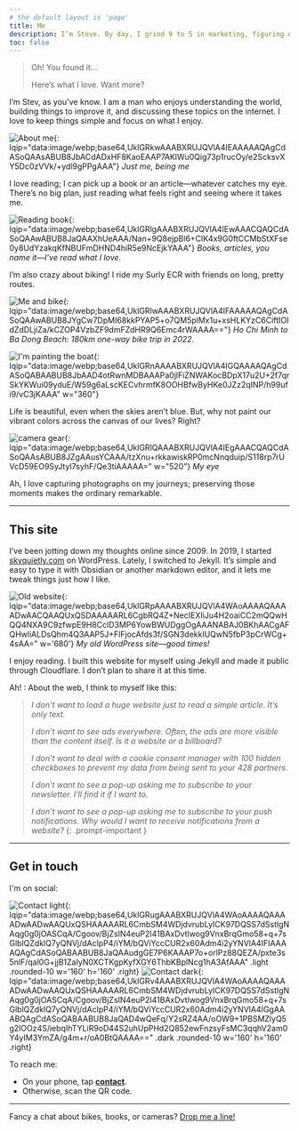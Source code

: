 ```yaml
---
# the default layout is 'page'
title: Me
description: I’m Steve. By day, I grind 9 to 5 in marketing, figuring out how to make things work. By night, I dream about start-ups—quiet ideas that keep me going. Outside of that, I keep it simple with stuff I enjoy.
toc: false
---
```


>Oh! You found it...
>
>Here’s what I love. Want more?

I’m Stev, as you've know. I am a man who enjoys understanding the world, building things to improve it, and discussing these topics on the internet. I love to keep things simple and focus on what I enjoy.

![About me](/assets/img/site/about-me.webp){: lqip="data:image/webp;base64,UklGRkwAAABXRUJQVlA4IEAAAAAQAgCdASoQAAsABUB8JbACdADxHF8KaoEAAP7AKlWu0Qig73p1rucOy/e2ScksvXY5Dc0zVVk/+ydl9gPPgAAA"} _Just me, being me_

I love reading; I can pick up a book or an article—whatever catches my eye. There’s no big plan, just reading what feels right and seeing where it takes me.

![Reading book](/assets/img/site/reading-book.webp){: lqip="data:image/webp;base64,UklGRlgAAABXRUJQVlA4IEwAAACQAQCdASoQAAwABUB8JaQAAXhUeAAA/Nan+9Q8ejpBl6+ClK4x9G0ftCCMbStXFse0y8UdYzakqKfNBUFmDHND4hiR5e9NcEjkYAAA"} _Books, articles, you name it—I’ve read what I love._

I’m also crazy about biking! I ride my Surly ECR with friends on long, pretty routes.

![Me and bike](/assets/img/site/me-and-bike.webp){: lqip="data:image/webp;base64,UklGRlwAAABXRUJQVlA4IFAAAAAQAgCdASoQAAwABUB8JYgCw7DpMI68kkPYAP5+o7QM5plMx1u+xsHLKYzC6CiftIOIdZdDLjiZa/kCZOP4VzbZF9dmFZdHR9Q6Emc4rWAAAA=="} _Ho Chi Minh to Ba Dong Beach: 180km one-way bike trip in 2022._

![I'm painting the boat](/assets/img/post/paint-me.webp "paint the boat"){: lqip="data:image/webp;base64,UklGRnAAAABXRUJQVlA4IGQAAAAQAgCdASoQABAABUB8JbAAD4otRwnMDBAAAPa0jlFiZNWAKocBDpX17u2U+2f7qrSkYKWui09yduE/W59g6aLscKECvhrmfK8OOHBfwByHKe0JZz2qINP/h99ufi9/vC3jKAAA" w="360"}

Life is beautiful, even when the skies aren’t blue. But, why not paint our vibrant colors across the canvas of our lives? Right?

![camera gear](/assets/img/post/camera-gear-me.webp "My gear"){: lqip="data:image/webp;base64,UklGRlQAAABXRUJQVlA4IEgAAACQAQCdASoQAAsABUB8JZgAAusYCAAA/tzXnu+rkkawiskRP0mcNnqduip/S118rp7rUVcD59EO9SyJtyI7syhF/Qe3tiAAAAA=" w="520"} _My eye_

Ah, I love capturing photographs on my journeys; preserving those moments makes the ordinary remarkable.

---

## This site

I’ve been jotting down my thoughts online since 2009. In 2019, I started [skyquietly.com](https://skyquietly.com) on WordPress. Lately, I switched to Jekyll. It’s simple and easy to type it with Obsidian or another markdown editor, and it lets me tweak things just how I like.

![Old website](/assets/img/site/old-website.webp){: lqip="data:image/webp;base64,UklGRpAAAABXRUJQVlA4WAoAAAAQAAAADwAACQAAQUxQSDAAAAARL6CgbRQ4Z+NecIEXIiJu4H2oaiCC2mQQwHQQ4NXA9C9zfwpE9H8CclD3MP6YowBWUDggOgAAANABAJ0BKhAACgAFQHwliALDsQhm4Q3AAP5J+FlFjocAfds3f/SGN3dekkIUQwN5fbP3pCrWCg+4sAA=" w='680'} _My old WordPress site—good times!_

I enjoy reading. I built this website for myself using Jekyll and made it public through Cloudflare. I don’t plan to share it at this time.

Ah!
: About the web, I think to myself like this:

>*I don’t want to load a huge website just to read a simple article. It’s only text.*
>
>*I don’t want to see ads everywhere. Often, the ads are more visible than the content itself. Is it a website or a billboard?*
>
>*I don’t want to deal with a cookie consent manager with 100 hidden checkboxes to prevent my data from being sent to your 428 partners.*
>
>*I don’t want to see a pop-up asking me to subscribe to your newsletter. I’ll find it if I want to.*
>
>*I don’t want to see a pop-up asking me to subscribe to your push notifications. Why would I want to receive notifications from a website?*
{: .prompt-important }
---

## Get in touch

I'm on social:
<div class="footer-social" style="justify-content: left">
	<a href="https://www.linkedin.com/in/steve-hoang-asia" aria-label="linkedin" target="_blank" rel="noopener noreferrer" style="border: none;">
		<i class="fab fa-linkedin"></i>
	</a>
	<a href="https://github.com/lotusk08" aria-label="github" target="_blank" rel="noopener noreferrer" style="border: none;">
		<i class="fab fa-square-github"></i>
	</a>
	<a href="https://www.reddit.com/user/lotusk08" aria-label="reddit" target="_blank" rel="noopener noreferrer" style="border: none;">
		<i class="fab fa-square-reddit"></i>
	</a>
	<a href="https://www.x.com/lotusk08" aria-label="x" target="_blank" rel="noopener noreferrer" style="border: none;">
		<i class="fab fa-square-x-twitter"></i>
	</a>
	<a href="https://www.facebook.com/stevehoang.me" aria-label="facebook" target="_blank" rel="noopener noreferrer" style="border: none;">
		<i class="fab fa-square-facebook"></i>
	</a>
	<a href="https://www.goodreads.com/user/show/177600901-steve-hoang" aria-label="facebook" target="_blank" rel="noopener noreferrer" style="border: none;">
		<i class="fab fa-goodreads"></i>
	</a>
</div>

![Contact light](/assets/img/site/contact-light.webp){: lqip="data:image/webp;base64,UklGRugAAABXRUJQVlA4WAoAAAAQAAAADwAADwAAQUxQSHAAAAARL6CmbSM4WDjdvrubLyICK97DQSS7dSstlgNAqg0g0jOASCqA/Cgoov/BjZsIN4euP2I41BAxDvtlwog9VnxBrqGmo58+q+7sGlblQZdklQ7yQNVj/dAclpP4/iYM/bQViYccCUR2x60Adm4i2yYNVlA4IFIAAAAQAgCdASoQABAABUB8JaQAAudgGE7P6KAAAP7o+orlPz88QEZA/pxte3s5nlF/qal0G+jjB1ZaIyN0XCTKgpKyfXGY6ThbKBplNcg1hA3AfAAA" .light .rounded-10 w='160' h='160' .right} ![Contact dark](/assets/img/site/contact-dark.webp){: lqip="data:image/webp;base64,UklGRv4AAABXRUJQVlA4WAoAAAAQAAAADwAADwAAQUxQSHAAAAARL6CmbSM4WDjdvrubLyICK97DQSS7dSstlgNAqg0g0jOASCqA/Cgoov/BjZsIN4euP2I41BAxDvtlwog9VnxBrqGmo58+q+7sGlblQZdklQ7yQNVj/dAclpP4/iYM/bQViYccCUR2x60Adm4i2yYNVlA4IGgAAABQAgCdASoQABAABUB8JaQAD4wQeFq/Y2sRZ4AA/oOW9+1PBSMZlyQ5g2lOOz4S/iebqIhTYLiR9oD44S2uhUpPHd2Q852ewFnzsyFsMC3qqhV2am0Y4yIM3YmZA/g4m+r/oA0BtQAAAA==" .dark .rounded-10 w='160' h='160' .right}

To reach me:
- On your phone, tap [**contact**](/assets/contact.vcf).
- Otherwise, scan the QR code.

---

Fancy a chat about bikes, books, or cameras? [Drop me a line!](mailto:hi@stevehoang.com)
